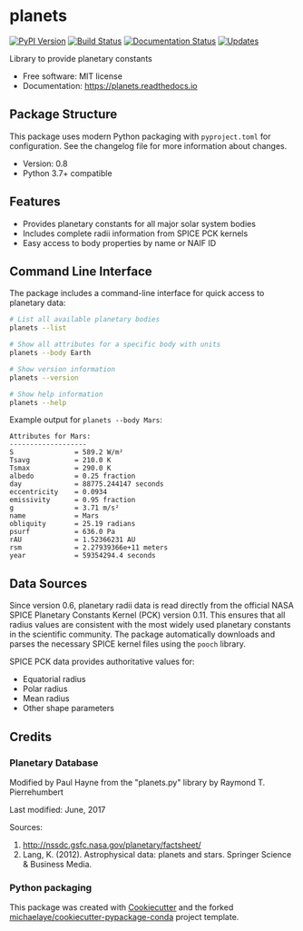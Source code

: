 # planets

[![PyPI Version](https://img.shields.io/pypi/v/planets.svg)](https://pypi.python.org/pypi/planets)
[![Build Status](https://img.shields.io/github/actions/workflow/status/michaelaye/planets/python-package.yml?branch=master)](https://github.com/michaelaye/planets/actions)
[![Documentation Status](https://readthedocs.org/projects/planets/badge/?version=latest)](https://planets.readthedocs.io/en/latest/?badge=latest)
[![Updates](https://pyup.io/repos/github/michaelaye/planets/shield.svg)](https://pyup.io/repos/github/michaelaye/planets/)

Library to provide planetary constants

* Free software: MIT license
* Documentation: https://planets.readthedocs.io

## Package Structure

This package uses modern Python packaging with `pyproject.toml` for configuration.
See the changelog file for more information about changes.

* Version: 0.8
* Python 3.7+ compatible

## Features

* Provides planetary constants for all major solar system bodies
* Includes complete radii information from SPICE PCK kernels
* Easy access to body properties by name or NAIF ID

## Command Line Interface

The package includes a command-line interface for quick access to planetary data:

```bash
# List all available planetary bodies
planets --list

# Show all attributes for a specific body with units
planets --body Earth

# Show version information
planets --version

# Show help information
planets --help
```

Example output for `planets --body Mars`:

```
Attributes for Mars:
-------------------
S               = 589.2 W/m²
Tsavg           = 210.0 K
Tsmax           = 290.0 K
albedo          = 0.25 fraction
day             = 88775.244147 seconds
eccentricity    = 0.0934
emissivity      = 0.95 fraction
g               = 3.71 m/s²
name            = Mars
obliquity       = 25.19 radians
psurf           = 636.0 Pa
rAU             = 1.52366231 AU
rsm             = 2.27939366e+11 meters
year            = 59354294.4 seconds
```

## Data Sources

Since version 0.6, planetary radii data is read directly from the official NASA SPICE Planetary Constants Kernel (PCK) version 0.11. This ensures that all radius values are consistent with the most widely used planetary constants in the scientific community. The package automatically downloads and parses the necessary SPICE kernel files using the `pooch` library.

SPICE PCK data provides authoritative values for:
- Equatorial radius
- Polar radius
- Mean radius
- Other shape parameters

## Credits

### Planetary Database

Modified by Paul Hayne from the "planets.py" library by Raymond T. Pierrehumbert

Last modified: June, 2017

Sources:

1. http://nssdc.gsfc.nasa.gov/planetary/factsheet/
2. Lang, K. (2012). Astrophysical data: planets and stars. Springer Science & Business Media.    

### Python packaging

This package was created with [Cookiecutter](https://github.com/audreyr/cookiecutter) and the forked [michaelaye/cookiecutter-pypackage-conda](https://github.com/michaelaye/cookiecutter-pypackage-conda) project template. 